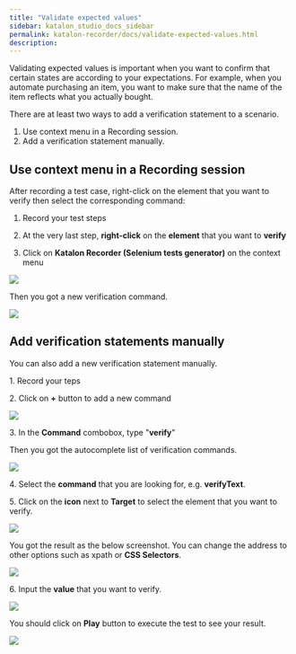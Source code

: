 ```yaml
---
title: "Validate expected values"
sidebar: katalon_studio_docs_sidebar
permalink: katalon-recorder/docs/validate-expected-values.html
description:
---
```


Validating expected values is important when you want to confirm that certain states are according to your expectations. For example, when you automate purchasing an item, you want to make sure that the name of the item reflects what you actually bought.

There are at least two ways to add a verification statement to a scenario.

1.  Use context menu in a Recording session.
2.  Add a verification statement manually.

## Use context menu in a Recording session

After recording a test case, right-click on the element that you want to verify then select the corresponding command:

1.  Record your test steps

2.  At the very last step, **right-click** on the **element** that you want to **verify**

3.  Click on **Katalon Recorder (Selenium tests generator)** on the context menu

![](https://raw.githubusercontent.com/katalon-studio/docs-images/master/katalon-recorder/docs/jtbd/validate-expected-values/media/image1.jpeg)

Then you got a new verification command.

![](https://raw.githubusercontent.com/katalon-studio/docs-images/master/katalon-recorder/docs/jtbd/validate-expected-values/media/image2.jpeg)

## Add verification statements manually

You can also add a new verification statement manually.

1\. Record your teps

2\. Click on **+** button to add a new command

![](https://raw.githubusercontent.com/katalon-studio/docs-images/master/katalon-recorder/docs/jtbd/validate-expected-values/media/image3.jpeg)

3\. In the **Command** combobox, type "**verify**"

Then you got the autocomplete list of verification commands.

![](https://raw.githubusercontent.com/katalon-studio/docs-images/master/katalon-recorder/docs/jtbd/validate-expected-values/media/image4.jpeg)

4\. Select the **command** that you are looking for, e.g. **verifyText**.

5\. Click on the **icon** next to **Target** to select the element that you want to verify.

![](https://raw.githubusercontent.com/katalon-studio/docs-images/master/katalon-recorder/docs/jtbd/validate-expected-values/media/image5.jpeg)

You got the result as the below screenshot. You can change the address to other options such as xpath or **CSS Selectors**.

![](https://raw.githubusercontent.com/katalon-studio/docs-images/master/katalon-recorder/docs/jtbd/validate-expected-values/media/image6.jpeg)

6\. Input the **value** that you want to verify.

![](https://raw.githubusercontent.com/katalon-studio/docs-images/master/katalon-recorder/docs/jtbd/validate-expected-values/media/image7.jpeg)

You should click on **Play** button to execute the test to see your result.

![](https://raw.githubusercontent.com/katalon-studio/docs-images/master/katalon-recorder/docs/jtbd/validate-expected-values/media/image8.png)
